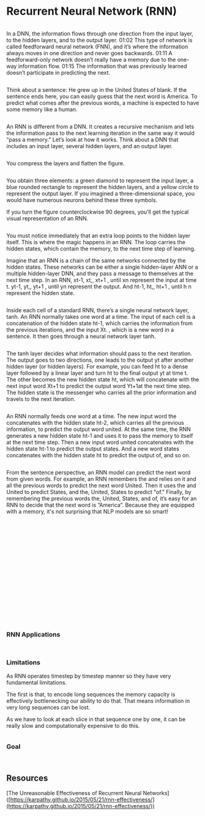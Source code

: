 # Recurrent Neural Network (RNN)

<figure><img src="../../.gitbook/assets/image (18) (1).png" alt=""><figcaption></figcaption></figure>

In a DNN, the information flows through one direction from the input layer, to the hidden layers, and to the output layer. 01:02 This type of network is called feedforward neural network (FNN), and it’s where the information always moves in one direction and never goes backwards. 01:11 A feedforward-only network doesn’t really have a memory due to the one-way information flow. 01:15 The information that was previously learned doesn’t participate in predicting the next.

<figure><img src="../../.gitbook/assets/image (4) (1) (1) (1) (1).png" alt=""><figcaption></figcaption></figure>

Think about a sentence: He grew up in the United States of blank. If the sentence ends here, you can easily guess that the next word is America. To predict what comes after the previous words, a machine is expected to have some memory like a human.

<figure><img src="../../.gitbook/assets/image (5) (1) (1) (1) (1).png" alt=""><figcaption></figcaption></figure>

An RNN is different from a DNN. It creates a recursive mechanism and lets the information pass to the next learning iteration in the same way it would “pass a memory.” Let’s look at how it works. Think about a DNN that includes an input layer, several hidden layers, and an output layer.

<figure><img src="../../.gitbook/assets/image (6) (1) (1) (1) (1).png" alt=""><figcaption></figcaption></figure>

You compress the layers and flatten the figure.

<figure><img src="../../.gitbook/assets/image (7) (1) (1) (1) (1).png" alt=""><figcaption></figcaption></figure>

You obtain three elements: a green diamond to represent the input layer, a blue rounded rectangle to represent the hidden layers, and a yellow circle to represent the output layer. If you imagined a three-dimensional space, you would have numerous neurons behind these three symbols.

If you turn the figure counterclockwise 90 degrees, you’ll get the typical visual representation of an RNN.

<figure><img src="../../.gitbook/assets/image (8) (1) (1) (1) (1).png" alt=""><figcaption></figcaption></figure>

You must notice immediately that an extra loop points to the hidden layer itself. This is where the magic happens in an RNN. The loop carries the hidden states, which contain the memory, to the next time step of learning.

Imagine that an RNN is a chain of the same networks connected by the hidden states. These networks can be either a single hidden-layer ANN or a multiple hidden-layer DNN, and they pass a message to themselves at the next time step. In an RNN, xt-1, xt,, xt+1 , until xn represent the input at time t. yt-1, yt,, yt+1 , until yn represent the output. And ht-1, ht,, ht+1 , until h n represent the hidden state.

<figure><img src="../../.gitbook/assets/image (9) (1) (1) (1) (1).png" alt=""><figcaption></figcaption></figure>

Inside each cell of a standard RNN, there’s a single neural network layer, tanh. An RNN normally takes one word at a time. The input of each cell is a concatenation of the hidden state ht-1, which carries the information from the previous iterations, and the input Xt. , which is a new word in a sentence. It then goes through a neural network layer tanh.

<figure><img src="../../.gitbook/assets/image (43) (1).png" alt=""><figcaption></figcaption></figure>

The tanh layer decides what information should pass to the next iteration. The output goes to two directions, one leads to the output yt after another hidden layer (or hidden layers). For example, you can feed ht to a dense layer followed by a linear layer and turn ht to the final output yt at time t. The other becomes the new hidden state ht, which will concatenate with the next input word Xt+1 to predict the output word Yt+1at the next time step. The hidden state is the messenger who carries all the prior information and travels to the next iteration.

<figure><img src="../../.gitbook/assets/image (44) (1).png" alt=""><figcaption></figcaption></figure>

An RNN normally feeds one word at a time. The new input word the concatenates with the hidden state ht-2, which carries all the previous information, to predict the output word united. At the same time, the RNN generates a new hidden state ht-1 and uses it to pass the memory to itself at the next time step. Then a new input word united concatenates with the hidden state ht-1 to predict the output states. And a new word states concatenates with the hidden state ht to predict the output of, and so on.

<figure><img src="../../.gitbook/assets/image (45) (1).png" alt=""><figcaption></figcaption></figure>

From the sentence perspective, an RNN model can predict the next word from given words. For example, an RNN remembers the and relies on it and all the previous words to predict the next word United. Then it uses the and United to predict States, and the, United, States to predict "of." Finally, by remembering the previous words the, United, States, and of, it’s easy for an RNN to decide that the next word is “America”. Because they are equipped with a memory, it's not surprising that NLP models are so smart!

<figure><img src="../../.gitbook/assets/image (46).png" alt=""><figcaption></figcaption></figure>

<figure><img src="../../.gitbook/assets/image (19) (1).png" alt=""><figcaption></figcaption></figure>

<figure><img src="../../.gitbook/assets/image (20) (1).png" alt=""><figcaption></figcaption></figure>

<figure><img src="../../.gitbook/assets/image (21) (1).png" alt=""><figcaption></figcaption></figure>

<figure><img src="../../.gitbook/assets/image (22) (1).png" alt=""><figcaption></figcaption></figure>

<figure><img src="../../.gitbook/assets/image (23) (1).png" alt=""><figcaption></figcaption></figure>

<figure><img src="../../.gitbook/assets/image (24) (1).png" alt=""><figcaption></figcaption></figure>

<figure><img src="../../.gitbook/assets/image (25) (1).png" alt=""><figcaption></figcaption></figure>

<figure><img src="../../.gitbook/assets/image (26) (1).png" alt=""><figcaption></figcaption></figure>

<figure><img src="../../.gitbook/assets/image (27) (1).png" alt=""><figcaption></figcaption></figure>

<figure><img src="../../.gitbook/assets/image (29) (1).png" alt=""><figcaption></figcaption></figure>

<figure><img src="../../.gitbook/assets/image (30) (1).png" alt=""><figcaption></figcaption></figure>

<figure><img src="../../.gitbook/assets/image (31) (1).png" alt=""><figcaption></figcaption></figure>

<figure><img src="../../.gitbook/assets/image (32) (1).png" alt=""><figcaption></figcaption></figure>

<figure><img src="../../.gitbook/assets/image (33) (1).png" alt=""><figcaption></figcaption></figure>

<figure><img src="../../.gitbook/assets/image (34) (1).png" alt=""><figcaption></figcaption></figure>

<figure><img src="../../.gitbook/assets/image (35) (1).png" alt=""><figcaption></figcaption></figure>

<figure><img src="../../.gitbook/assets/image (36) (1).png" alt=""><figcaption></figcaption></figure>

<figure><img src="../../.gitbook/assets/image (37) (1).png" alt=""><figcaption></figcaption></figure>

<figure><img src="../../.gitbook/assets/image (39) (1).png" alt=""><figcaption></figcaption></figure>

### RNN Applications

<figure><img src="../../.gitbook/assets/image (47).png" alt=""><figcaption></figcaption></figure>

<figure><img src="../../.gitbook/assets/image (48).png" alt=""><figcaption></figcaption></figure>

### Limitations

As RNN operates timestep by timestep manner so they have very fundamental limitations.&#x20;

The first is that, to encode long sequences the memory capacity is effectively bottlenecking our ability to do that. That means information in very long sequences  can be lost.&#x20;

As we have to look at each slice in that sequence one by one, it can be really slow and computationally expensive to do this.&#x20;

<figure><img src="../../.gitbook/assets/image (49).png" alt=""><figcaption></figcaption></figure>

### Goal

<figure><img src="../../.gitbook/assets/image (50).png" alt=""><figcaption></figcaption></figure>

<figure><img src="../../.gitbook/assets/image (51).png" alt=""><figcaption></figcaption></figure>

## Resources

\[The Unreasonable Effectiveness of Recurrent Neural Networks]\([https://karpathy.github.io/2015/05/21/rnn-effectiveness/](https://karpathy.github.io/2015/05/21/rnn-effectiveness/))
